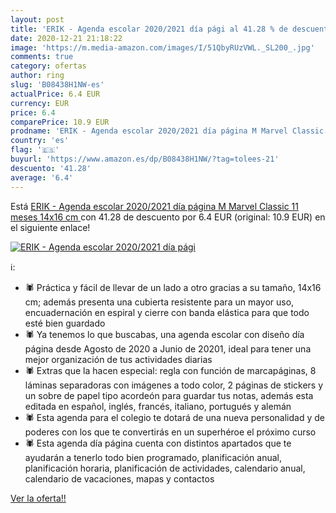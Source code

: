 ```yaml
---
layout: post
title: 'ERIK - Agenda escolar 2020/2021 día pági al 41.28 % de descuento'
date: 2020-12-21 21:18:22
image: 'https://m.media-amazon.com/images/I/51QbyRUzVWL._SL200_.jpg'
comments: true
category: ofertas
author: ring
slug: 'B08438H1NW-es'
actualPrice: 6.4 EUR
currency: EUR
price: 6.4
comparePrice: 10.9 EUR
prodname: 'ERIK - Agenda escolar 2020/2021 día página M Marvel Classic  11 meses  14x16 cm '
country: 'es'
flag: '🇪🇸'
buyurl: 'https://www.amazon.es/dp/B08438H1NW/?tag=tolees-21'
descuento: '41.28'
average: '6.4'
---
```


Está [ERIK - Agenda escolar 2020/2021 día página M Marvel Classic  11 meses  14x16 cm ](https://www.amazon.es/dp/B08438H1NW/?tag=tolees-21) con 41.28 de descuento por 6.4 EUR (original: 10.9 EUR) en el siguiente enlace!

[![ERIK - Agenda escolar 2020/2021 día pági](https://m.media-amazon.com/images/I/51QbyRUzVWL._SL200_.jpg)](https://www.amazon.es/dp/B08438H1NW/?tag=tolees-21)

ℹ️:

- 🕷 Práctica y fácil de llevar de un lado a otro gracias a su tamaño, 14x16 cm; además presenta una cubierta resistente para un mayor uso, encuadernación en espiral y cierre con banda elástica para que todo esté bien guardado
- 🕷 Ya tenemos lo que buscabas, una agenda escolar con diseño día página desde Agosto de 2020 a Junio de 20201, ideal para tener una mejor organización de tus actividades diarias
- 🕷 Extras que la hacen especial: regla con función de marcapáginas, 8 láminas separadoras con imágenes a todo color, 2 páginas de stickers y un sobre de papel tipo acordeón para guardar tus notas, además esta editada en español, inglés, francés, italiano, portugués y alemán
- 🕷 Esta agenda para el colegio te dotará de una nueva personalidad y de poderes con los que te convertirás en un superhéroe el próximo curso
- 🕷 Esta agenda día página cuenta con distintos apartados que te ayudarán a tenerlo todo bien programado, planificación anual, planificación horaria, planificación de actividades, calendario anual, calendario de vacaciones, mapas y contactos

[Ver la oferta!!](https://www.amazon.es/dp/B08438H1NW/?tag=tolees-21)
